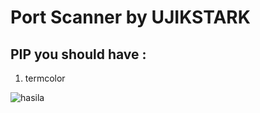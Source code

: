 # Port Scanner by UJIKSTARK

## PIP you should have :
1. termcolor

![hasila](https://user-images.githubusercontent.com/57621743/72616856-c327b300-3905-11ea-9ff3-2a8c45eaac43.png)
